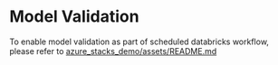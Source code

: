 # Model Validation
To enable model validation as part of scheduled databricks workflow, please refer to [azure_stacks_demo/assets/README.md](../assets/README.md)